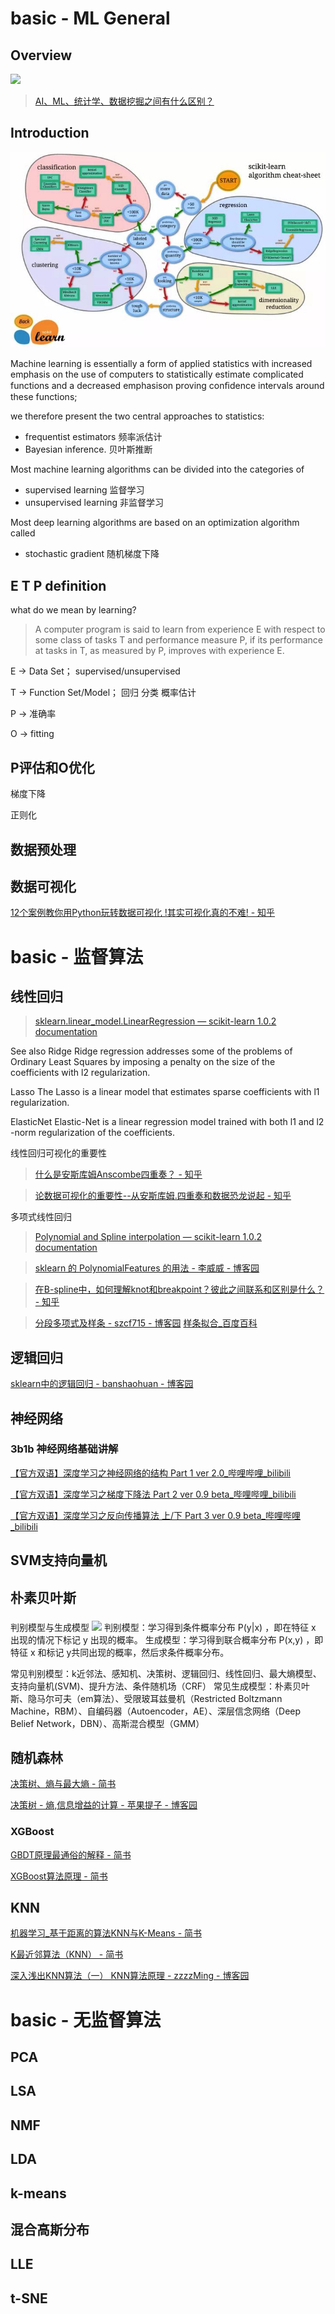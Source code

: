 # basic - ML General

## Overview
![](http://5b0988e595225.cdn.sohucs.com/images/20180102/7585b43ca14b490b8d2df881cafb775e.jpeg)

> [AI、ML、统计学、数据挖掘之间有什么区别？](https://www.sohu.com/a/214247323_463989)

## Introduction
![](../resource/pic/2022-03-07_scikitLearnAlgorithms.jpeg)

Machine learning is essentially a form of applied statistics with increased emphasis on the use of computers to statistically estimate complicated functions and a decreased emphasison proving conﬁdence intervals around these functions;

we therefore present the two central approaches to statistics:

- frequentist estimators  频率派估计
- Bayesian inference.     贝叶斯推断

Most machine learning algorithms can be divided into the categories of
- supervised  learning    监督学习
- unsupervised  learning  非监督学习

Most deep learning algorithms are based on an optimization algorithm called

- stochastic gradient  随机梯度下降

## E T P definition

what do we mean by learning?

> A computer program is said to learn from experience E with respect to some class of tasks T and performance measure P, if its performance at tasks in T, as measured by P, improves with experience E.

E -> Data Set； supervised/unsupervised

T -> Function Set/Model； 回归  分类  概率估计

P -> 准确率

O -> fitting

## P评估和O优化
梯度下降

正则化
## 数据预处理

## 数据可视化

[12个案例教你用Python玩转数据可视化 !其实可视化真的不难! - 知乎](https://zhuanlan.zhihu.com/p/62776660?from_voters_page=true)

# basic - 监督算法
## 线性回归

> [sklearn.linear_model.LinearRegression — scikit-learn 1.0.2 documentation](https://scikit-learn.org/stable/modules/generated/sklearn.linear_model.LinearRegression.html#sklearn.linear_model.LinearRegression)

See also
Ridge
Ridge regression addresses some of the problems of Ordinary Least Squares by imposing a penalty on the size of the coefficients with l2 regularization.

Lasso
The Lasso is a linear model that estimates sparse coefficients with l1 regularization.

ElasticNet
Elastic-Net is a linear regression model trained with both l1 and l2 -norm regularization of the coefficients.


线性回归可视化的重要性

> [什么是安斯库姆Anscombe四重奏？ - 知乎](https://www.zhihu.com/question/67493742)

> [论数据可视化的重要性--从安斯库姆.四重奏和数据恐龙说起 - 知乎](https://zhuanlan.zhihu.com/p/413824758)

多项式线性回归

> [Polynomial and Spline interpolation — scikit-learn 1.0.2 documentation](https://scikit-learn.org/stable/auto_examples/linear_model/plot_polynomial_interpolation.html#sphx-glr-auto-examples-linear-model-plot-polynomial-interpolation-py)

> [sklearn 的 PolynomialFeatures 的用法 - 李威威 - 博客园](https://www.cnblogs.com/liweiwei1419/p/9715702.html)


> [在B-spline中，如何理解knot和breakpoint？彼此之间联系和区别是什么？ - 知乎](https://www.zhihu.com/question/52199904)

> [分段多项式及样条 - szcf715 - 博客园](https://www.cnblogs.com/szcf715/p/7684877.html)   [样条拟合_百度百科](https://baike.baidu.com/item/%E6%A0%B7%E6%9D%A1%E6%8B%9F%E5%90%88/12726280?fr=aladdin)

## 逻辑回归


[sklearn中的逻辑回归 - banshaohuan - 博客园](https://www.cnblogs.com/banshaohuan/p/13308732.html#13-sklearn%E4%B8%AD%E7%9A%84%E9%80%BB%E8%BE%91%E5%9B%9E%E5%BD%92)


## 神经网络


### 3b1b 神经网络基础讲解

[【官方双语】深度学习之神经网络的结构 Part 1 ver 2.0_哔哩哔哩_bilibili](https://www.bilibili.com/video/BV1bx411M7Zx)

[【官方双语】深度学习之梯度下降法 Part 2 ver 0.9 beta_哔哩哔哩_bilibili](https://www.bilibili.com/video/BV1Ux411j7ri?spm_id_from=333.999.0.0)

[【官方双语】深度学习之反向传播算法 上/下 Part 3 ver 0.9 beta_哔哩哔哩_bilibili](https://www.bilibili.com/video/BV16x411V7Qg)

## SVM支持向量机

## 朴素贝叶斯

###
判别模型与生成模型
![](https://pic3.zhimg.com/80/v2-8eeb29ce793a0660450d9fbddf237dfe_720w.jpg)
判别模型：学习得到条件概率分布 P(y|x) ，即在特征 x 出现的情况下标记 y 出现的概率。
生成模型：学习得到联合概率分布  P(x,y) ，即特征 x 和标记 y共同出现的概率，然后求条件概率分布。

常见判别模型：k近邻法、感知机、决策树、逻辑回归、线性回归、最大熵模型、支持向量机(SVM)、提升方法、条件随机场（CRF）
常见生成模型：朴素贝叶斯、隐马尔可夫（em算法）、受限玻耳兹曼机（Restricted Boltzmann Machine，RBM）、自编码器（Autoencoder，AE）、深层信念网络（Deep Belief Network，DBN）、高斯混合模型（GMM）

## 随机森林

[决策树、熵与最大熵 - 简书](https://www.jianshu.com/p/7da2f6f563f3)

[决策树 - 熵,信息增益的计算 - 苹果提子 - 博客园](https://www.cnblogs.com/okokok/p/6117333.html)
### XGBoost

[GBDT原理最通俗的解释 - 简书](https://www.jianshu.com/p/9b647afc1cdc)

[XGBoost算法原理 - 简书](https://www.jianshu.com/p/a31091d5acbb)


## KNN

[机器学习_基于距离的算法KNN与K-Means - 简书](https://www.jianshu.com/p/95a4bcff2198)


[K最近邻算法（KNN） - 简书](https://www.jianshu.com/p/a5ab25716c6b)

[深入浅出KNN算法（一） KNN算法原理 - zzzzMing - 博客园](https://www.cnblogs.com/listenfwind/p/10311496.html)

# basic - 无监督算法
## PCA

## LSA

## NMF

## LDA

## k-means

## 混合高斯分布

## LLE

## t-SNE
